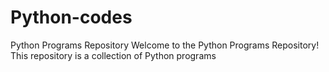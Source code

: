 # Python-codes
Python Programs Repository Welcome to the Python Programs Repository! This repository is a collection of Python programs
